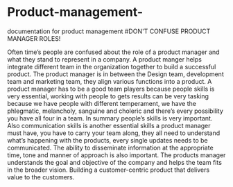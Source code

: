# Product-management-
documentation for product management
#DON'T CONFUSE PRODUCT MANAGER ROLES!

Often time’s people are confused about the role of a product manager and what they stand to represent in a company. A product manger helps integrate different team in the organization together to build a successful product. The product manager is in between the Design team, development team and marketing team, they align various functions into a product. 
A product manager has to be a good team players because people skills is very essential, working with people to gets results can be very tasking because we have  people with different temperament, we have the phlegmatic, melancholy, sanguine and choleric and there’s every possibility you have all four in a team. In summary people’s skills is very important. 
Also communication skills is another essential skills a product manager must have, you have to carry your team along, they all need to understand what’s happening with the products, every single updates needs to be communicated. The ability to disseminate information at the appropriate time, tone and manner of approach is also important. 
The products manager understands the goal and objective of the company and helps the team fits in the broader vision. Building a customer-centric product that delivers value to the customers. 
